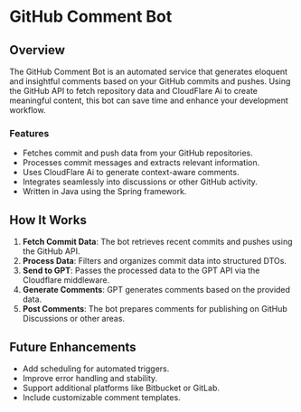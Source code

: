 # GitHub Comment Bot

## Overview
The GitHub Comment Bot is an automated service that generates eloquent and insightful comments based on your GitHub commits and pushes. Using the GitHub API to fetch repository data and CloudFlare Ai to create meaningful content, this bot can save time and enhance your development workflow.

### Features
- Fetches commit and push data from your GitHub repositories.
- Processes commit messages and extracts relevant information.
- Uses CloudFlare Ai to generate context-aware comments.
- Integrates seamlessly into discussions or other GitHub activity.
- Written in Java using the Spring framework.

## How It Works
1. **Fetch Commit Data**: The bot retrieves recent commits and pushes using the GitHub API.
2. **Process Data**: Filters and organizes commit data into structured DTOs.
3. **Send to GPT**: Passes the processed data to the GPT API via the Cloudflare middleware.
4. **Generate Comments**: GPT generates comments based on the provided data.
5. **Post Comments**: The bot prepares comments for publishing on GitHub Discussions or other areas.

## Future Enhancements
- Add scheduling for automated triggers.
- Improve error handling and stability.
- Support additional platforms like Bitbucket or GitLab.
- Include customizable comment templates.